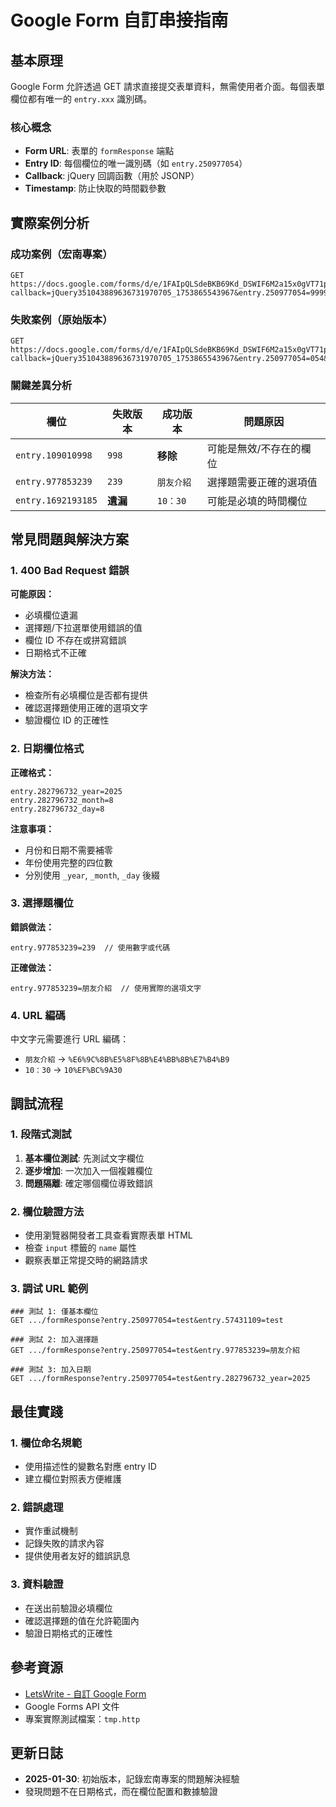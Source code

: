 # Google Form 自訂串接指南

## 基本原理

Google Form 允許透過 GET 請求直接提交表單資料，無需使用者介面。每個表單欄位都有唯一的 `entry.xxx` 識別碼。

### 核心概念
- **Form URL**: 表單的 `formResponse` 端點
- **Entry ID**: 每個欄位的唯一識別碼（如 `entry.250977054`）
- **Callback**: jQuery 回調函數（用於 JSONP）
- **Timestamp**: 防止快取的時間戳參數

## 實際案例分析

### 成功案例（宏南專案）

```http
GET https://docs.google.com/forms/d/e/1FAIpQLSdeBKB69Kd_DSWIF6M2a15x0gVT71pG7pThcR5A6cdtwml2Ig/formResponse?callback=jQuery351043889636731970705_1753865543967&entry.250977054=9999&entry.57431109=999&entry.615449077=9999&entry.282796732_year=2025&entry.282796732_month=8&entry.282796732_day=8&entry.1692193185=10%EF%BC%9A30&entry.977853239=%E6%9C%8B%E5%8F%8B%E4%BB%8B%E7%B4%B9
```

### 失敗案例（原始版本）

```http
GET https://docs.google.com/forms/d/e/1FAIpQLSdeBKB69Kd_DSWIF6M2a15x0gVT71pG7pThcR5A6cdtwml2Ig/formResponse?callback=jQuery351043889636731970705_1753865543967&entry.250977054=054&entry.57431109=109&entry.615449077=077&entry.109010998=998&entry.977853239=239&entry.282796732_year=2029&entry.282796732_month=12&entry.282796732_day=12&_=1753865543968
```

### 關鍵差異分析

| 欄位 | 失敗版本 | 成功版本 | 問題原因 |
|------|----------|----------|----------|
| `entry.109010998` | `998` | **移除** | 可能是無效/不存在的欄位 |
| `entry.977853239` | `239` | `朋友介紹` | 選擇題需要正確的選項值 |
| `entry.1692193185` | **遺漏** | `10：30` | 可能是必填的時間欄位 |

## 常見問題與解決方案

### 1. 400 Bad Request 錯誤

**可能原因：**
- 必填欄位遺漏
- 選擇題/下拉選單使用錯誤的值
- 欄位 ID 不存在或拼寫錯誤
- 日期格式不正確

**解決方法：**
- 檢查所有必填欄位是否都有提供
- 確認選擇題使用正確的選項文字
- 驗證欄位 ID 的正確性

### 2. 日期欄位格式

**正確格式：**
```
entry.282796732_year=2025
entry.282796732_month=8  
entry.282796732_day=8
```

**注意事項：**
- 月份和日期不需要補零
- 年份使用完整的四位數
- 分別使用 `_year`, `_month`, `_day` 後綴

### 3. 選擇題欄位

**錯誤做法：**
```
entry.977853239=239  // 使用數字或代碼
```

**正確做法：**
```
entry.977853239=朋友介紹  // 使用實際的選項文字
```

### 4. URL 編碼

中文字元需要進行 URL 編碼：
- `朋友介紹` → `%E6%9C%8B%E5%8F%8B%E4%BB%8B%E7%B4%B9`
- `10：30` → `10%EF%BC%9A30`

## 調試流程

### 1. 段階式測試
1. **基本欄位測試**: 先測試文字欄位
2. **逐步增加**: 一次加入一個複雜欄位
3. **問題隔離**: 確定哪個欄位導致錯誤

### 2. 欄位驗證方法
- 使用瀏覽器開發者工具查看實際表單 HTML
- 檢查 `input` 標籤的 `name` 屬性
- 觀察表單正常提交時的網路請求

### 3. 調试 URL 範例

```http
### 測試 1: 僅基本欄位
GET .../formResponse?entry.250977054=test&entry.57431109=test

### 測試 2: 加入選擇題
GET .../formResponse?entry.250977054=test&entry.977853239=朋友介紹

### 測試 3: 加入日期
GET .../formResponse?entry.250977054=test&entry.282796732_year=2025
```

## 最佳實踐

### 1. 欄位命名規範
- 使用描述性的變數名對應 entry ID
- 建立欄位對照表方便維護

### 2. 錯誤處理
- 實作重試機制
- 記錄失敗的請求內容
- 提供使用者友好的錯誤訊息

### 3. 資料驗證
- 在送出前驗證必填欄位
- 確認選擇題的值在允許範圍內
- 驗證日期格式的正確性

## 參考資源

- [LetsWrite - 自訂 Google Form](https://www.letswrite.tw/custom-google-form/)
- Google Forms API 文件
- 專案實際測試檔案：`tmp.http`

## 更新日誌

- **2025-01-30**: 初始版本，記錄宏南專案的問題解決經驗
- 發現問題不在日期格式，而在欄位配置和數據驗證
